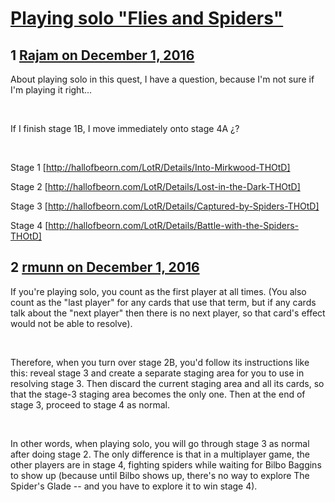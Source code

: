 # [Playing solo &quot;Flies and Spiders&quot;](https://community.fantasyflightgames.com/topic/235877-playing-solo-flies-and-spiders/)

## 1 [Rajam on December 1, 2016](https://community.fantasyflightgames.com/topic/235877-playing-solo-flies-and-spiders/?do=findComment&comment=2521282)

About playing solo in this quest, I have a question, because I'm not sure if I'm playing it right...

 

If I finish stage 1B, I move immediately onto stage 4A ¿?

 

Stage 1 [http://hallofbeorn.com/LotR/Details/Into-Mirkwood-THOtD]

Stage 2 [http://hallofbeorn.com/LotR/Details/Lost-in-the-Dark-THOtD]

Stage 3 [http://hallofbeorn.com/LotR/Details/Captured-by-Spiders-THOtD]

Stage 4 [http://hallofbeorn.com/LotR/Details/Battle-with-the-Spiders-THOtD]

## 2 [rmunn on December 1, 2016](https://community.fantasyflightgames.com/topic/235877-playing-solo-flies-and-spiders/?do=findComment&comment=2521449)

If you're playing solo, you count as the first player at all times. (You also count as the "last player" for any cards that use that term, but if any cards talk about the "next player" then there is no next player, so that card's effect would not be able to resolve).

 

Therefore, when you turn over stage 2B, you'd follow its instructions like this: reveal stage 3 and create a separate staging area for you to use in resolving stage 3. Then discard the current staging area and all its cards, so that the stage-3 staging area becomes the only one. Then at the end of stage 3, proceed to stage 4 as normal.

 

In other words, when playing solo, you will go through stage 3 as normal after doing stage 2. The only difference is that in a multiplayer game, the other players are in stage 4, fighting spiders while waiting for Bilbo Baggins to show up (because until Bilbo shows up, there's no way to explore The Spider's Glade -- and you have to explore it to win stage 4).


